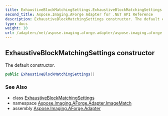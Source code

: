 ```yaml
---
title: ExhaustiveBlockMatchingSettings.ExhaustiveBlockMatchingSettings
second_title: Aspose.Imaging.AForge Adapter for .NET API Reference
description: ExhaustiveBlockMatchingSettings constructor. The default constructor
type: docs
weight: 10
url: /adapters/net/aspose.imaging.aforge.adapter/aspose.imaging.aforge.adapter.imagematch/exhaustiveblockmatchingsettings/exhaustiveblockmatchingsettings/
---
```

## ExhaustiveBlockMatchingSettings constructor

The default constructor.

```csharp
public ExhaustiveBlockMatchingSettings()
```

### See Also

* class [ExhaustiveBlockMatchingSettings](../)
* namespace [Aspose.Imaging.AForge.Adapter.ImageMatch](../../../aspose.imaging.aforge.adapter.imagematch/)
* assembly [Aspose.Imaging.AForge.Adapter](../../../)


